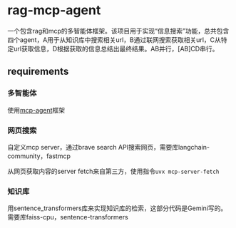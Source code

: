 # rag-mcp-agent

一个包含rag和mcp的多智能体框架。该项目用于实现“信息搜索”功能，总共包含四个agent，A用于从知识库中搜索相关url，B通过联网搜索获取相关url，C从特定url获取信息，D根据获取的信息总结出最终结果。AB并行，\[AB\]CD串行。

## requirements

### 多智能体

使用[mcp-agent](https://github.com/lastmile-ai/mcp-agent)框架

### 网页搜索

自定义mcp server，通过brave search API搜索网页，需要库langchain-community，fastmcp

从网页获取内容的server fetch来自第三方，使用指令`uvx mcp-server-fetch`

### 知识库

用sentence_transformers库来实现知识库的检索，这部分代码是Gemini写的。需要库faiss-cpu，sentence-transformers
